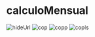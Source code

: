 ﻿# calculoMensual

![hideUrl](https://user-images.githubusercontent.com/29799600/195234778-537f0475-f3fb-4c15-aadf-e7e56d60ecd8.png)
![cop](https://user-images.githubusercontent.com/29799600/194740787-da6dd880-7a29-4bac-9433-eda0022bda88.png)
![copp](https://user-images.githubusercontent.com/29799600/194740918-3ab9ffd8-980a-441e-8994-19f8299a4b48.png)
![copls](https://user-images.githubusercontent.com/29799600/194740973-b1311c65-a713-4bba-865d-09cefc689831.jpeg)
